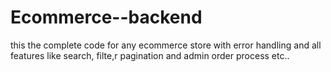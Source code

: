 # Ecommerce--backend

this the complete code for any ecommerce store with error handling and all features like search, filte,r pagination and admin order process etc..
